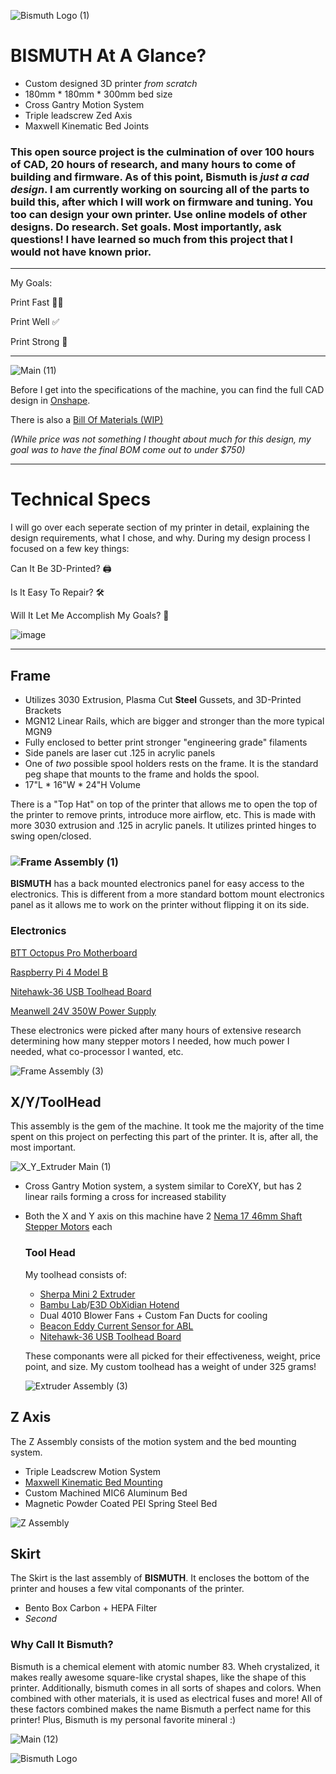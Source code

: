 ![Bismuth Logo (1)](https://github.com/user-attachments/assets/9c9e8940-ce27-4102-9270-910c59ca3b7a)

# **BISMUTH** At A Glance?
* Custom designed 3D printer _from scratch_
* 180mm * 180mm * 300mm bed size
* Cross Gantry Motion System
* Triple leadscrew Zed Axis
* Maxwell Kinematic Bed Joints

### This open source project is the culmination of over 100 hours of CAD, 20 hours of research, and many hours to come of building and firmware. As of this point, Bismuth is _just a cad design_. I am currently working on sourcing all of the parts to build this, after which I will work on firmware and tuning. You too can design your own printer. Use online models of other designs. Do research. Set goals. Most importantly, ask questions! I have learned so much from this project that I would not have known prior. 
------------
My Goals: 

Print Fast 🚗💨

Print Well ✅

Print Strong 💪

------------
![Main (11)](https://github.com/user-attachments/assets/4e9a6585-c2a4-4801-9d20-e600c330fde5)


Before I get into the specifications of the machine, you can find the full CAD design in [Onshape](https://cad.onshape.com/documents/ea3003fedda180a5827edece/w/24975c8a2f1006566d68c26a/e/f749387482ee518d7d44cc61).

There is also a [Bill Of Materials (WIP)](https://docs.google.com/spreadsheets/d/1hfmNby30dr6oSOva0FiEPYDqOrh_QXyWs_c3G39DLlM/edit?gid=0#gid=0)

_(While price was not something I thought about much for this design,  my goal was to have the final BOM come out to under $750)_

-----------



# Technical Specs   

I will go over each seperate section of my printer in detail, explaining the design requirements, what I chose, and why. During my design process I focused on a few key things: 
 
  Can It Be 3D-Printed? 🖨️
 
  Is It Easy To Repair? 🛠️

  Will It Let Me Accomplish My Goals? 🦾 

![image](https://github.com/user-attachments/assets/1fa7face-4420-4467-9118-d871c69ca7c8)

------------
## Frame



* Utilizes 3030 Extrusion, Plasma Cut **Steel** Gussets, and 3D-Printed Brackets
* MGN12 Linear Rails, which are bigger and stronger than the more typical MGN9
* Fully enclosed to better print stronger "engineering grade" filaments
* Side panels are laser cut .125 in acrylic panels
* One of _two_ possible spool holders rests on the frame. It is the standard peg shape that mounts to the frame and holds the spool.
* 17"L * 16"W * 24"H Volume

There is a "Top Hat" on top of the printer that allows me to open the top of the printer to remove prints, introduce more airflow, etc. This is made with more 3030 extrusion and .125 in acrylic panels. It utilizes printed hinges to swing open/closed. 
  
### ![Frame Assembly (1)](https://github.com/user-attachments/assets/932d1e86-c070-43b9-b76d-8c26dee534a9)

**BISMUTH** has a back mounted electronics panel for easy access to the electronics. This is different from a more standard bottom mount electronics panel as it allows me to work on the printer without flipping it on its side. 

  ### Electronics 
  [BTT Octopus Pro Motherboard](https://biqu.equipment/products/bigtreetech-octopus-pro-v1-0-chip-f446?variant=40144816767074)
 
  [Raspberry Pi 4 Model B](https://www.raspberrypi.com/products/raspberry-pi-4-model-b/)
  
  [Nitehawk-36 USB Toolhead Board](https://www.fabreeko.com/products/nitehawk-36-for-round-pancake-motors-usb-toolhead-by-ldo)
  
  [Meanwell 24V 350W Power Supply](https://www.amazon.com/MEAN-WELL-LRS-350-24-Switching-Printer/dp/B07SQLJG5L?hydadcr=19107_13375052&keywords=meanwell+24v+350w&qid=1696872093&sr=8-3&th=1)

  These electronics were picked after many hours of extensive research determining how many stepper motors I needed, how much power I needed, what co-processor I wanted, etc. 

  ![Frame Assembly (3)](https://github.com/user-attachments/assets/b45675e3-533c-4d55-a837-686f093715d9)


## X/Y/ToolHead


This assembly is the gem of the machine. It took me the majority of the time spent on this project on perfecting this part of the printer. It is, after all, the most important. 

![X_Y_Extruder Main (1)](https://github.com/user-attachments/assets/9a8343e5-1789-4771-91db-e9ae3034c419)

* Cross Gantry Motion system, a system similar to CoreXY, but has 2 linear rails forming a cross for increased stability
* Both the X and Y axis on this machine have 2 [Nema 17 46mm Shaft Stepper Motors](https://www.filastruder.com/products/ldo-stepper-motors-all-types?variant=39923122339911) each

  ### Tool Head
  My toolhead consists of:
  * [Sherpa Mini 2 Extruder](https://github.com/Annex-Engineering/Sherpa_Mini-Extruder)
  * [Bambu Lab](https://us.store.bambulab.com/products/bambu-hotend-x1c)/[E3D ObXidian Hotend](https://e3d-online.com/products/hf-obx-bambu)
  * Dual 4010 Blower Fans + Custom Fan Ducts for cooling
  * [Beacon Eddy Current Sensor for ABL](https://beacon3d.com/product/beacon/)
  * [Nitehawk-36 USB Toolhead Board](https://www.fabreeko.com/products/nitehawk-36-for-round-pancake-motors-usb-toolhead-by-ldo)

  These componants were all picked for their effectiveness, weight, price point, and size. My custom toolhead has a weight of under 325 grams!
  
  ![Extruder Assembly (3)](https://github.com/user-attachments/assets/90e3be61-e391-4f24-ba6a-c489960c05d8)

## Z Axis

The Z Assembly consists of the motion system and the bed mounting system. 

* Triple Leadscrew Motion System
* [Maxwell Kinematic Bed Mounting](https://en.wikipedia.org/wiki/Kinematic_coupling)
* Custom Machined MIC6 Aluminum Bed
* Magnetic Powder Coated PEI Spring Steel Bed

![Z Assembly](https://github.com/user-attachments/assets/33bc946c-1f25-4a07-9fd8-b9d33524e162)


## Skirt
The Skirt is the last assembly of **BISMUTH**. It encloses the bottom of the printer and houses a few vital componants of the printer.

* Bento Box Carbon + HEPA Filter
* _Second_ 
### Why Call It Bismuth?

Bismuth is a chemical element with atomic number 83. Wheh crystalized, it makes really awesome square-like crystal shapes, like the shape of this printer. Additionally, bismuth comes in all sorts of shapes and colors. When combined with other materials, it is used as electrical fuses and more! All of these factors combined makes the name Bismuth a perfect name for this printer! Plus, Bismuth is my personal favorite mineral :)



![Main (12)](https://github.com/user-attachments/assets/8f1930d0-68b5-478f-8c8d-24d834be3062)

![Bismuth Logo](https://github.com/user-attachments/assets/668d50d5-2654-4665-835b-2a3f12fab01a)
